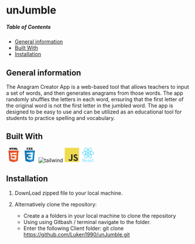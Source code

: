 # unJumble


##### Table of Contents  
- [General information](#general-information)
- [Built With](#built-with)
- [Installation](#installation)

## General information
The Anagram Creator App is a web-based tool that allows teachers to input a set of words, and then generates anagrams from those words. The app randomly shuffles the letters in each word, ensuring that the first letter of the original word is not the first letter in the jumbled word. The app is designed to be easy to use and can be utilized as an educational tool for students to practice spelling and vocabulary.


## Built With
<p align="left">
<img src="https://raw.githubusercontent.com/devicons/devicon/master/icons/html5/html5-original-wordmark.svg" alt="html5" width="40" height="40"/>
<img src="https://raw.githubusercontent.com/devicons/devicon/master/icons/css3/css3-original-wordmark.svg" alt="css3" width="40" height="40"/> 
<img src="https://www.vectorlogo.zone/logos/tailwindcss/tailwindcss-icon.svg" alt="tailwind" width="40" height="40"/>
<img src="https://raw.githubusercontent.com/devicons/devicon/master/icons/javascript/javascript-original.svg" alt="javascript" width="40" height="40"/>
<img src="https://raw.githubusercontent.com/devicons/devicon/master/icons/react/react-original-wordmark.svg" alt="react" width="40" height="40"/>
</p>


## Installation

1. DownLoad zipped file to your local machine.
2. Alternatively clone the repository:

   - Create a a folders in your local machine to clone the repository
   - Using using Gitbash / terminal navigate to the folder.
   - Enter the following Client folder: git clone https://github.com/Luken1990/unJumble.git
